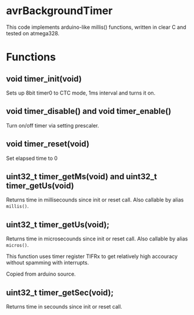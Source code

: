 # avrBackgroundTimer
This code implements arduino-like millis() functions, written in clear C and tested on atmega328.



# Functions
## void timer_init(void)
Sets up 8bit timer0 to CTC mode, 1ms interval and turns it on.



## void timer_disable() and void timer_enable()
Turn on/off timer via setting prescaler.

## void timer_reset(void)
Set elapsed time to 0

## uint32_t timer_getMs(void) and uint32_t timer_getUs(void)
Returns time in millisecounds since init or reset call. Also callable by alias `millis()`.

## uint32_t timer_getUs(void);
Returns time in microsecounds since init or reset call. Also callable by alias `micros()`.

This function uses timer register TIFRx to get relatively high accouracy without spamming with interrupts.

Copied from arduino source.


## uint32_t timer_getSec(void);
Returns time in secounds since init or reset call. 
